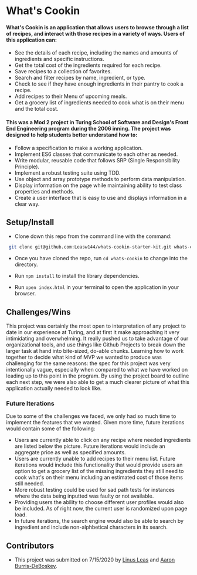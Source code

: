 # What's Cookin

#### What's Cookin is an application that allows users to browse through a list of recipes, and interact with those recipes in a variety of ways. Users of this application can:

* See the details of each recipe, including the names and amounts of ingredients and specific instructions.
* Get the total cost of the ingredients required for each recipe.
* Save recipes to a collection of favorites.
* Search and filter recipes by name, ingredient, or type. 
* Check to see if they have enough ingredients in their pantry to cook a recipe. 
* Add recipes to their Menu of upcoming meals.
* Get a grocery list of ingredients needed to cook what is on their menu and the total cost. 

#### This was a Mod 2 project in Turing School of Software and Design's Front End Engineering program during the 2006 inning. The project was designed to help students better understand how to:

* Follow a specification to make a working application.
* Implement ES6 classes that communicate to each other as needed.
* Write modular, reusable code that follows SRP (Single Responsibility Principle).
* Implement a robust testing suite using TDD.
* Use object and array prototype methods to perform data manipulation.
* Display information on the page while maintaining ability to test class properties and methods.
* Create a user interface that is easy to use and displays information in a clear way.

## Setup/Install

* Clone down this repo from the command line with the command:

```bash
 git clone git@github.com:Leasw144/whats-cookin-starter-kit.git whats-cookin
```

* Once you have cloned the repo, run `cd whats-cookin` to change into the directory.

* Run `npm install` to install the library dependencies.

* Run `open index.html` in your terminal to open the application in your browser. 

## Challenges/Wins

This project was certainly the most open to interpretation of any project to date in our experience at Turing, and at first it make approaching it very intimidating and overwhelming. It really pushed us to take advantage of our organizational tools, and use things like Github Projects to break down the larger task at hand into bite-sized, do-able chunks. Learning how to work together to decide what kind of MVP we wanted to produce was challenging for the same reasons: the spec for this project was very intentionally vague, especially when compared to what we have worked on leading up to this point in the program. By using the project board to outline each next step, we were also able to get a much clearer picture of what this application actually needed to look like. 

### Future Iterations

Due to some of the challenges we faced, we only had so much time to implement the features that we wanted. Given more time, future iterations would contain some of the following:

 * Users are currently able to click on any recipe where needed ingredients are listed below the picture. Future iterations would include an aggregate price as well as specified amounts.
 * Users are currently unable to add recipes to their menu list. Future iterations would include this functionality that would provide users an option to get a grocery list of the missing ingredients they still need to cook what's on their menu including an estimated cost of those items still needed.
 * More robust testing could be used for sad path tests for instances where the data being inputted was faulty or not available.
 * Providing users the ability to choose different user profiles would also be included. As of right now, the current user is randomized upon page load.
 * In future iterations, the search engine would also be able to search by ingredient and include non-alphbetical characters in its search.
## Contributors

* This project was submitted on 7/15/2020 by [Linus Leas](https://github.com/Leasw144) and [Aaron Burris-DeBoskey](https://github.com/Abdeboskey).

